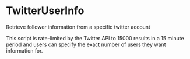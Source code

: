 # TwitterUserInfo
Retrieve follower information from a specific twitter account

This script is rate-limited by the Twitter API to 15000 results in a 15 minute period and users can specify the exact number of users they want information for.
